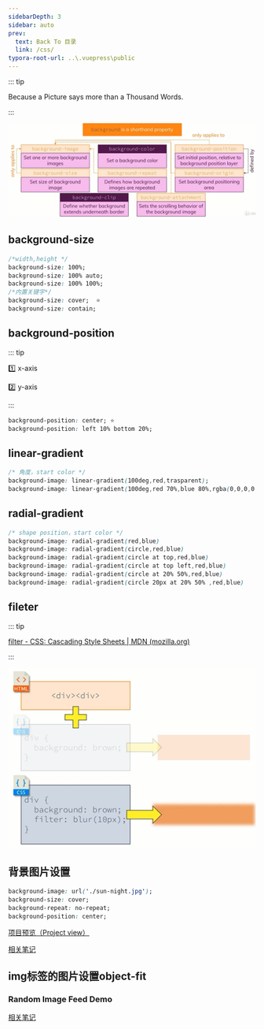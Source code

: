 ```yaml
---
sidebarDepth: 3
sidebar: auto
prev:
  text: Back To 目录
  link: /css/
typora-root-url: ..\.vuepress\public
---
```




::: tip

Because a Picture says more than a Thousand Words.

:::

![202112100957450](../.vuepress/public/images/css/202112100957450.jpg)

## background-size

```css
/*width,height */
background-size: 100%;
background-size: 100% auto;
background-size: 100% 100%;
/*内置关键字*/
background-size: cover;  ⭐
background-size: contain;
```

## background-position

::: tip

:one: x-axis

:two: y-axis

:::

```css
background-position: center; ⭐ 
background-position: left 10% bottom 20%;
```

## linear-gradient

```css
/* 角度，start color */
background-image: linear-gradient(100deg,red,trasparent);
background-image: linear-gradient(100deg,red 70%,blue 80%,rgba(0,0,0,0.5));
```

## radial-gradient

```css
/* shape position，start color */
background-image: radial-gradient(red,blue)
background-image: radial-gradient(circle,red,blue)
background-image: radial-gradient(circle at top,red,blue)
background-image: radial-gradient(circle at top left,red,blue)
background-image: radial-gradient(circle at 20% 50%,red,blue)
background-image: radial-gradient(circle 20px at 20% 50% ,red,blue)
```

## fileter

::: tip

[filter - CSS: Cascading Style Sheets | MDN (mozilla.org)](https://developer.mozilla.org/en-US/docs/Web/CSS/filter)

:::

![202112101250200](../.vuepress/public/images/css/202112101250200.jpg)



## 背景图片设置

```css
background-image: url('./sun-night.jpg');
background-size: cover;
background-repeat: no-repeat;
background-position: center;
```

[项目预览（Project view）](https://aeroxian.github.io/Mini-FrontEnd-project/10%20Simple%20Typing%20animation/)

[相关笔记](https://aeroxian.github.io/minifrontendproject/06%20Simple%20Typing%20Animation.html#%E7%AC%94%E8%AE%B0)

<common-progresson-snippet src="https://aeroxian.github.io/Mini-FrontEnd-project/10%20Simple%20Typing%20animation/"/>



## img标签的图片设置object-fit

### Random Image Feed Demo

[相关笔记](https://aeroxian.github.io/minifrontendproject/10%20Random%20Image%20Feed.html)

<common-progresson-snippet src="https://aeroxian.github.io/Mini-FrontEnd-project/14%20Random%20Image%20Feed/"/>



